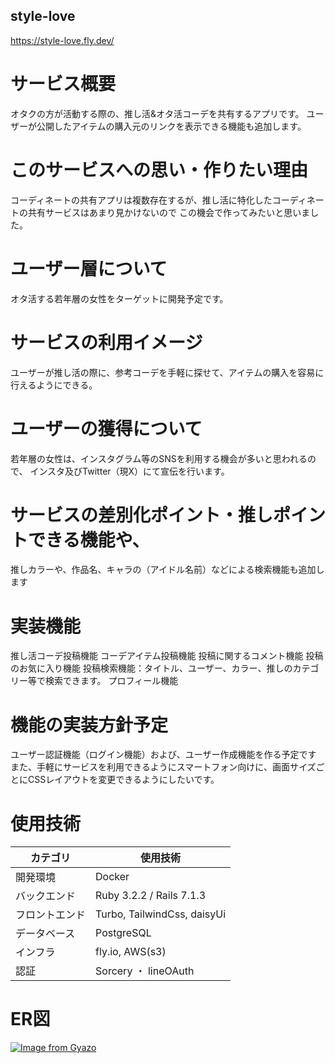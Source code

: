 ## style-love

https://style-love.fly.dev/
# サービス概要
オタクの方が活動する際の、推し活&オタ活コーデを共有するアプリです。
ユーザーが公開したアイテムの購入元のリンクを表示できる機能も追加します。

# このサービスへの思い・作りたい理由
コーディネートの共有アプリは複数存在するが、推し活に特化したコーディネートの共有サービスはあまり見かけないので
この機会で作ってみたいと思いました。

# ユーザー層について
オタ活する若年層の女性をターゲットに開発予定です。 

# サービスの利用イメージ
ユーザーが推し活の際に、参考コーデを手軽に探せて、アイテムの購入を容易に行えるようにできる。

# ユーザーの獲得について
若年層の女性は、インスタグラム等のSNSを利用する機会が多いと思われるので、
インスタ及びTwitter（現X）にて宣伝を行います。

# サービスの差別化ポイント・推しポイントできる機能や、
推しカラーや、作品名、キャラの（アイドル名前）などによる検索機能も追加します

# 実装機能
推し活コーデ投稿機能
コーデアイテム投稿機能
投稿に関するコメント機能
投稿のお気に入り機能
投稿検索機能：タイトル、ユーザー、カラー、推しのカテゴリー等で検索できます。
プロフィール機能

# 機能の実装方針予定
ユーザー認証機能（ログイン機能）および、ユーザー作成機能を作る予定です
また、手軽にサービスを利用できるようにスマートフォン向けに、画面サイズごとにCSSレイアウトを変更できるようにしたいです。


# 使用技術
| カテゴリ       | 使用技術                 | 
| -------------- | ------------------------ | 
| 開発環境       | Docker                   | 
| バックエンド   | Ruby 3.2.2 / Rails 7.1.3 | 
| フロントエンド | Turbo, TailwindCss, daisyUi | 
| データベース   | PostgreSQL               | 
| インフラ       | fly.io, AWS(s3)         | 
| 認証           | Sorcery ・ lineOAuth  |

# ER図
[![Image from Gyazo](https://i.gyazo.com/478794509b4517bddd9368548b370a5c.png)](https://gyazo.com/478794509b4517bddd9368548b370a5c)